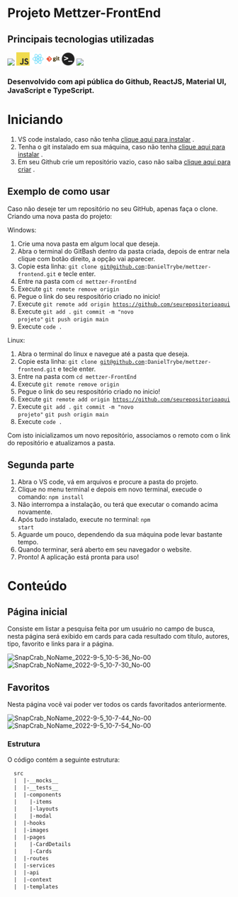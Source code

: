 # Projeto Mettzer-FrontEnd

## Principais tecnologias utilizadas

<code><img height="30" src="https://bognarjunior.files.wordpress.com/2018/09/typescript.png"></code>
<code><img height="30" src="https://raw.githubusercontent.com/github/explore/80688e429a7d4ef2fca1e82350fe8e3517d3494d/topics/javascript/javascript.png"></code>
<code><img height="30" src="https://raw.githubusercontent.com/github/explore/80688e429a7d4ef2fca1e82350fe8e3517d3494d/topics/react/react.png"></code>
<code><img height="30" src="https://raw.githubusercontent.com/github/explore/80688e429a7d4ef2fca1e82350fe8e3517d3494d/topics/git/git.png"></code>
<code><img height="30" src="https://raw.githubusercontent.com/github/explore/80688e429a7d4ef2fca1e82350fe8e3517d3494d/topics/terminal/terminal.png"></code>
<code><img height="30" src="https://v4.mui.com/static/logo.png"></code>

### Desenvolvido com api pública do Github, ReactJS, Material UI, JavaScript e TypeScript.

# Iniciando

1. VS code instalado, caso não tenha <a href="https://code.visualstudio.com/download">clique aqui para instalar</a> .
2. Tenha o git instalado em sua máquina, caso não tenha <a href="https://git-scm.com/book/en/v2/Getting-Started-Installing-Git">clique aqui para instalar</a> .
3. Em seu Github crie um repositório vazio, caso não saiba <a href="https://docs.github.com/pt/get-started/quickstart/create-a-repo">clique aqui para criar</a> .

## Exemplo de como usar

Caso não deseje ter um repositório no seu GitHub, apenas faça o clone.
Criando uma nova pasta do projeto:

Windows:

1. Crie uma nova pasta em algum local que deseja.
2. Abra o terminal do GitBash dentro da pasta criada, depois de entrar nela clique com botão direito, a opção vai aparecer.
3. Copie esta linha: <code>git clone git@github.com:DanielTrybe/mettzer-frontend.git</code> e tecle enter.
4. Entre na pasta com <code>cd mettzer-FrontEnd</code>
5. Execute <code>git remote remove origin</code>
6. Pegue o link do seu respositório criado no inicio!
7. Execute <code>git remote add origin https://github.com/seurepositorioaqui</code>
8. Execute <code>git add .</code> <code>git commit -m "novo projeto"</code> <code>git push origin main</code>
9. Execute <code>code .</code>

Linux:

1. Abra o terminal do linux e navegue até a pasta que deseja.
2. Copie esta linha: <code>git clone git@github.com:DanielTrybe/mettzer-frontend.git</code> e tecle enter.
3. Entre na pasta com <code>cd mettzer-FrontEnd</code>
4. Execute <code>git remote remove origin</code>
5. Pegue o link do seu respositório criado no inicio!
6. Execute <code>git remote add origin https://github.com/seurepositorioaqui</code>
7. Execute <code>git add .</code> <code>git commit -m "novo projeto"</code> <code>git push origin main</code>
8. Execute <code>code .</code>

Com isto inicializamos um novo repositório, associamos o remoto com o link do repositório e atualizamos a pasta.

## Segunda parte

1. Abra o VS code, vá em arquivos e procure a pasta do projeto.
2. Clique no menu terminal e depois em novo terminal, execude o comando: <code>npm install</code>
3. Não interrompa a instalação, ou terá que executar o comando acima novamente.
4. Após tudo instalado, execute no terminal: <code>npm start</code>
5. Aguarde um pouco, dependendo da sua máquina pode levar bastante tempo.
6. Quando terminar, será aberto em seu navegador o website.
7. Pronto! A aplicação está pronta para uso!

# Conteúdo

## Página inicial

Consiste em listar a pesquisa feita por um usuário no campo de busca, nesta página será exibido em cards para cada resultado com título, autores, tipo, favorito e links para ir a página.

![SnapCrab_NoName_2022-9-5_10-5-36_No-00](https://user-images.githubusercontent.com/78499630/188461607-e499dbde-249a-4a20-81ac-edc96b6df639.png)
![SnapCrab_NoName_2022-9-5_10-7-30_No-00](https://user-images.githubusercontent.com/78499630/188461677-56c7596c-7ed1-487a-b7af-dc0897923576.png)

## Favoritos

Nesta página você vai poder ver todos os cards favoritados anteriormente.

![SnapCrab_NoName_2022-9-5_10-7-44_No-00](https://user-images.githubusercontent.com/78499630/188461716-69b96a4a-f13b-425a-b812-aaf27649821c.png)
![SnapCrab_NoName_2022-9-5_10-7-54_No-00](https://user-images.githubusercontent.com/78499630/188461744-d50ca347-5156-44f1-a1af-95879262256f.png)

### Estrutura

O código contém a seguinte estrutura:

```
  src
  |  |-__mocks__
  |  |-__tests__
  |  |-components
  |    |-items
  |    |-layouts
  |    |-modal
  |  |-hooks
  |  |-images
  |  |-pages
  |    |-CardDetails
  |    |-Cards
  |  |-routes
  |  |-services
  |  |-api
  |  |-context
  |  |-templates
```
